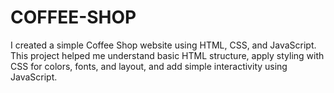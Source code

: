 # COFFEE-SHOP
I created a simple Coffee Shop website using HTML, CSS, and JavaScript. This project helped me understand basic HTML structure, apply styling with CSS for colors, fonts, and layout, and add simple interactivity using JavaScript.
